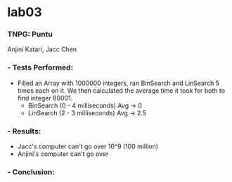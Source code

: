 # lab03

### TNPG: Puntu   
  Anjini Katari, Jacc Chen
### - Tests Performed: 
- Filled an Array with 1000000 integers, ran BinSearch and LinSearch 5 times each on it. We then calculated the average time it took for both to find integer 80001.
    - BinSearch (0 - 4 milliseconds) Avg -> 0
    - LinSearch (2 - 3 milliseconds) Avg -> 2.5 

### - Results:
- Jacc's computer can't go over 10^9 (100 million)
- Anjini's computer can't go over 

### - Conclusion:
